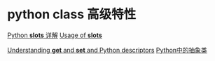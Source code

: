 # python class 高级特性

[Python __slots__ 详解](https://zhuanlan.zhihu.com/p/25930288)
[Usage of __slots__](https://stackoverflow.com/questions/472000/usage-of-slots)

[Understanding __get__ and __set__ and Python descriptors](https://stackoverflow.com/questions/3798835/understanding-get-and-set-and-python-descriptors)
[Python中的抽象类](https://blog.csdn.net/Elon15/article/details/127176217)
